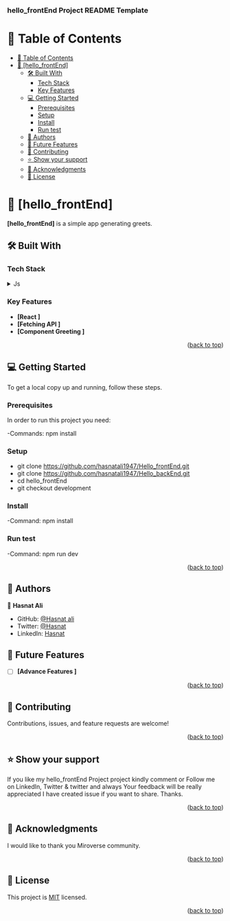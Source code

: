 <a name="readme-top"></a>

  <h3><b>hello_frontEnd Project README Template</b></h3>

</div>

<!-- TABLE OF CONTENTS -->

# 📗 Table of Contents

- [📗 Table of Contents](#-table-of-contents)
- [📖 \[hello_frontEnd\] ](#-hello_frontEnd-)
  - [🛠 Built With ](#-built-with-)
    - [Tech Stack ](#tech-stack-)
    - [Key Features ](#key-features-)
  - [💻 Getting Started ](#-getting-started-)
    - [Prerequisites](#prerequisites)
    - [Setup](#setup)
    - [Install](#install)
    - [Run test](#run-test)
  - [👥 Authors ](#-authors-)
  - [🔭 Future Features ](#-future-features-)
  - [🤝 Contributing ](#-contributing-)
  - [⭐️ Show your support ](#️-show-your-support-)
  - [🙏 Acknowledgments ](#-acknowledgments-)
  - [📝 License ](#-license-)

<!-- PROJECT DESCRIPTION -->

# 📖 [hello_frontEnd] <a name="about-project"></a>

**[hello_frontEnd]** is a simple app generating greets.

## 🛠 Built With <a name="built-with"></a>

### Tech Stack <a name="tech-stack"></a>


<details>
  <summary>Js</summary>
  <summary>React</summary>
</details>



<!-- Features -->

### Key Features <a name="key-features"></a>
- **[React ]**
- **[Fetching API ]**
- **[Component Greeting ]**


<p align="right">(<a href="#readme-top">back to top</a>)</p>

<!-- LIVE DEMO -->

<!-- GETTING STARTED -->

## 💻 Getting Started <a name="getting-started"></a>


To get a local copy up and running, follow these steps.


### Prerequisites

In order to run this project you need: 

-Commands: npm install

### Setup
* git clone https://github.com/hasnatali1947/Hello_frontEnd.git
* git clone https://github.com/hasnatali1947/Hello_backEnd.git
* cd hello_frontEnd
* git checkout development

### Install
-Command: npm install


### Run test
-Command: npm run dev

<p align="right">(<a href="#readme-top">back to top</a>)</p>

<!-- AUTHORS -->

## 👥 Authors <a name="authors"></a>

👤 **Hasnat Ali**

- GitHub: [@Hasnat ali](https://github.com/AbbasSarwar)
- Twitter: [@Hasnat](https://twitter.com/Abbas_sDev)
- LinkedIn: [Hasnat](https://www.linkedin.com/in/abbas-sarwar-4a0b16257/)


## 🔭 Future Features <a name="future-features"></a>

- [ ] **[Advance Features ]**
<p align="right">(<a href="#readme-top">back to top</a>)</p>

<!-- CONTRIBUTING -->

## 🤝 Contributing <a name="contributing"></a>

Contributions, issues, and feature requests are welcome!


<p align="right">(<a href="#readme-top">back to top</a>)</p>

<!-- SUPPORT -->

## ⭐️ Show your support <a name="support"></a>


If you like my hello_frontEnd Project project kindly comment or Follow me on LinkedIn, Twitter & twitter and always Your feedback will be really appreciated I have created issue if you want to share.
Thanks. 

<p align="right">(<a href="#readme-top">back to top</a>)</p>

<!-- ACKNOWLEDGEMENTS -->

## 🙏 Acknowledgments <a name="acknowledgements"></a>

I would like to thank you Miroverse community.

<p align="right">(<a href="#readme-top">back to top</a>)</p>

<!-- LICENSE -->

## 📝 License <a name="license"></a>

This project is [MIT](/MIT.md) licensed.

<p align="right">(<a href="#readme-top">back to top</a>)</p>
